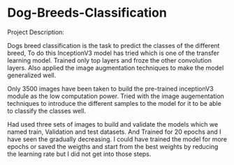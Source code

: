 # Dog-Breeds-Classification

Project Description:

Dogs breed classification is the task to predict the classes of the different breed, To do this InceptionV3 model has tried which is one of the transfer learning model. Trained only top layers and froze the other convolution layers. Also applied the image augmentation techniques to make the model generalized well.

Only 3500 images have been taken to build the pre-trained inceptionV3 module as the low computation power. Tried with the image augementation techniques to introduce the different samples to the model for it to be able to classify the classes well. 

Had used three sets of images to build and validate the models which we named train, Validation and test datasets. And Trained for 20 epochs and I have seen the gradually decreasing. I could have trained the model for more epochs or saved the weigths and start from the best weights by reducing the learning rate but I did not get into those steps.


